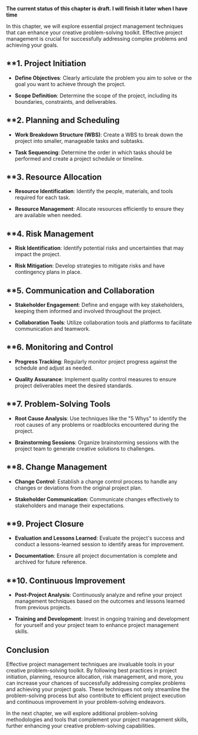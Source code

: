 **The current status of this chapter is draft. I will finish it later when I have time**

In this chapter, we will explore essential project management techniques that can enhance your creative problem-solving toolkit. Effective project management is crucial for successfully addressing complex problems and achieving your goals.

\*\*1. **Project Initiation**
-----------------------------

* **Define Objectives**: Clearly articulate the problem you aim to solve or the goal you want to achieve through the project.

* **Scope Definition**: Determine the scope of the project, including its boundaries, constraints, and deliverables.

\*\*2. **Planning and Scheduling**
----------------------------------

* **Work Breakdown Structure (WBS)**: Create a WBS to break down the project into smaller, manageable tasks and subtasks.

* **Task Sequencing**: Determine the order in which tasks should be performed and create a project schedule or timeline.

\*\*3. **Resource Allocation**
------------------------------

* **Resource Identification**: Identify the people, materials, and tools required for each task.

* **Resource Management**: Allocate resources efficiently to ensure they are available when needed.

\*\*4. **Risk Management**
--------------------------

* **Risk Identification**: Identify potential risks and uncertainties that may impact the project.

* **Risk Mitigation**: Develop strategies to mitigate risks and have contingency plans in place.

\*\*5. **Communication and Collaboration**
------------------------------------------

* **Stakeholder Engagement**: Define and engage with key stakeholders, keeping them informed and involved throughout the project.

* **Collaboration Tools**: Utilize collaboration tools and platforms to facilitate communication and teamwork.

\*\*6. **Monitoring and Control**
---------------------------------

* **Progress Tracking**: Regularly monitor project progress against the schedule and adjust as needed.

* **Quality Assurance**: Implement quality control measures to ensure project deliverables meet the desired standards.

\*\*7. **Problem-Solving Tools**
--------------------------------

* **Root Cause Analysis**: Use techniques like the "5 Whys" to identify the root causes of any problems or roadblocks encountered during the project.

* **Brainstorming Sessions**: Organize brainstorming sessions with the project team to generate creative solutions to challenges.

\*\*8. **Change Management**
----------------------------

* **Change Control**: Establish a change control process to handle any changes or deviations from the original project plan.

* **Stakeholder Communication**: Communicate changes effectively to stakeholders and manage their expectations.

\*\*9. **Project Closure**
--------------------------

* **Evaluation and Lessons Learned**: Evaluate the project's success and conduct a lessons-learned session to identify areas for improvement.

* **Documentation**: Ensure all project documentation is complete and archived for future reference.

\*\*10. **Continuous Improvement**
----------------------------------

* **Post-Project Analysis**: Continuously analyze and refine your project management techniques based on the outcomes and lessons learned from previous projects.

* **Training and Development**: Invest in ongoing training and development for yourself and your project team to enhance project management skills.

**Conclusion**
--------------

Effective project management techniques are invaluable tools in your creative problem-solving toolkit. By following best practices in project initiation, planning, resource allocation, risk management, and more, you can increase your chances of successfully addressing complex problems and achieving your project goals. These techniques not only streamline the problem-solving process but also contribute to efficient project execution and continuous improvement in your problem-solving endeavors.

In the next chapter, we will explore additional problem-solving methodologies and tools that complement your project management skills, further enhancing your creative problem-solving capabilities.
